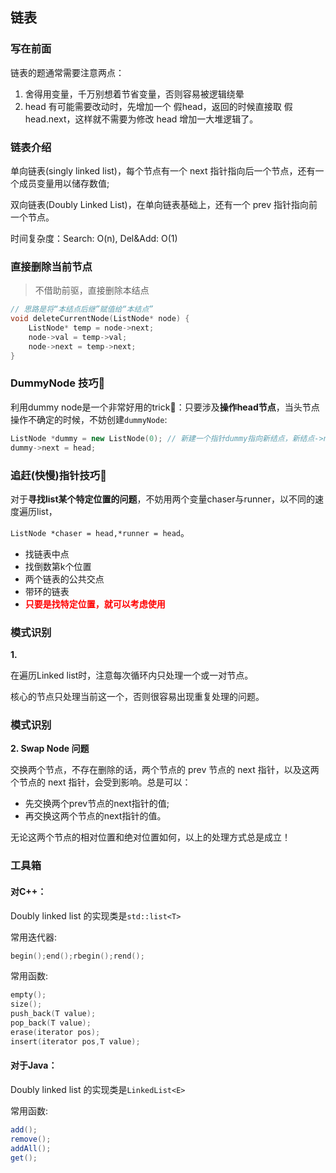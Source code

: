 ## 链表

### 写在前面

链表的题通常需要注意两点：

1. 舍得用变量，千万别想着节省变量，否则容易被逻辑绕晕
2. head 有可能需要改动时，先增加一个 假head，返回的时候直接取 假head.next，这样就不需要为修改 head 增加一大堆逻辑了。

### 链表介绍

单向链表(singly linked list)，每个节点有一个 next 指针指向后一个节点，还有一个成员变量用以储存数值;

双向链表(Doubly Linked List)，在单向链表基础上，还有一个 prev 指针指向前一个节点。

时间复杂度：Search: O(n), Del&Add: O(1)

### 直接删除当前节点

> 不借助前驱，直接删除本结点

```c++
// 思路是将“本结点后继”赋值给“本结点”
void deleteCurrentNode(ListNode* node) {
    ListNode* temp = node->next;
    node->val = temp->val;
    node->next = temp->next;
}
```

### DummyNode 技巧🎉

利用dummy node是一个非常好用的trick👏：只要涉及**操作head节点**，当头节点操作不确定的时候，不妨创建`dummyNode`:

```c++
ListNode *dummy = new ListNode(0); // 新建一个指针dummy指向新结点，新结点->next=head
dummy->next = head;
```

### 追赶(快慢)指针技巧🚀

对于**寻找list某个特定位置的问题**，不妨用两个变量chaser与runner，以不同的速度遍历list，

`ListNode *chaser = head,*runner = head`。

- 找链表中点
- 找倒数第k个位置
- 两个链表的公共交点
- 带环的链表
- <font color=red><b>只要是找特定位置，就可以考虑使用</b></font>

### 模式识别

**1.**

在遍历Linked list时，注意每次循环内只处理一个或一对节点。

核心的节点只处理当前这一个，否则很容易出现重复处理的问题。

### 模式识别

**2. Swap Node 问题**

交换两个节点，不存在删除的话，两个节点的 prev 节点的 next 指针，以及这两个节点的 next 指针，会受到影响。总是可以：

- 先交换两个prev节点的next指针的值;
- 再交换这两个节点的next指针的值。

无论这两个节点的相对位置和绝对位置如何，以上的处理方式总是成立！

### 工具箱

#### 对C++：

Doubly linked list 的实现类是`std::list<T>`

常用迭代器: 

```c++
begin();end();rbegin();rend();
```

常用函数:

```c++
empty();
size();
push_back(T value);
pop_back(T value);
erase(iterator pos);
insert(iterator pos,T value);
```

#### 对于Java：

Doubly linked list 的实现类是`LinkedList<E>`

常用函数:

```java
add();
remove();
addAll();
get();
```

